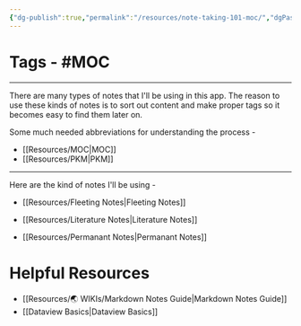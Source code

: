 ```yaml
---
{"dg-publish":true,"permalink":"/resources/note-taking-101-moc/","dgPassFrontmatter":true,"noteIcon":"3","created":"2023-11-14T21:08:33.954+05:30","updated":"2023-12-26T17:04:30.777+05:30"}
---
```


# Tags - #MOC 
---

There are many types of notes that I'll be using in this app. The reason to use these kinds of notes is to sort out content and make proper tags so it becomes easy to find them later on.

Some much needed abbreviations for understanding the process -

* [[Resources/MOC\|MOC]]
* [[Resources/PKM\|PKM]]
----
Here are the kind of notes I'll be using -

* [[Resources/Fleeting Notes\|Fleeting Notes]]

* [[Resources/Literature Notes\|Literature Notes]]

* [[Resources/Permanant Notes\|Permanant Notes]]

# Helpful Resources
* [[Resources/🌏 WIKIs/Markdown Notes Guide\|Markdown Notes Guide]]
* [[Dataview Basics\|Dataview Basics]]